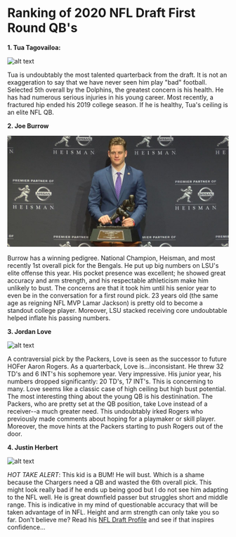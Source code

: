 # Ranking of 2020 NFL Draft First Round QB's
**1. Tua Tagovailoa:**

![alt text](https://res-5.cloudinary.com/rivals/image/upload/f_auto,q_auto,t_large/srd9zvakwmpsluwtr5zh)

Tua is undoubtably the most talented quarterback from the draft. It is not an exaggeration to say that we have never seen him play "bad" football. Selected 5th overall by the Dolphins, the greatest concern is his health. He has had numerous serious injuries in his young career. Most recently, a fractured hip ended his 2019 college season. If he is healthy, Tua's ceiling is an elite NFL QB.

**2.  Joe Burrow**

![alt text](https://github.com/Clayton-Lieberman/Claytons-Repo/blob/master/joe-burrow-heisman.jpg?raw=true)

Burrow has a winning pedigree. National Champion, Heisman, and most recently 1st overall pick for the Bengals. He put up big numbers on LSU's elite offense this year. His pocket presence was excellent; he showed great accuracy and arm strength, and his respectable athleticism make him unlikely to bust. The concerns are that it took him until his senior year to even be in the conversation for a first round pick. 23 years old (the same age as reigning NFL MVP Lamar Jackson) is pretty old to become a standout college player. Moreover, LSU stacked receiving core undoubtable helped inflate his passing numbers.

**3. Jordan Love**

![alt text](https://images2.minutemediacdn.com/image/fetch/w_850,h_560,c_fill,g_auto,f_auto/https%3A%2F%2Fnflspinzone.com%2Fwp-content%2Fuploads%2Fgetty-images%2F2016%2F04%2F1025653964-1-850x560.jpeg)

A contraversial pick by the Packers, Love is seen as the successor to future HOFer Aaron Rogers. As a quarterback, Love is...inconsistant. He threw 32 TD's and 6 INT's his sophemore year. Very impressive. His junior year, his numbers dropped significantly: 20 TD's, 17 INT's. This is concerning to many. Love seems like a classic case of high ceiling but high bust potential. The most interesting thing about the young QB is his destinination. The Packers, who are pretty set at the QB position, take Love instead of a receiver--a much greater need. This undoubtably irked Rogers who previously made comments about hoping for a playmaker or skill player. Moreover, the move hints at the Packers starting to push Rogers out of the door.

**4. Justin Herbert**

![alt text](https://imagecomposer.nfl.com/?l=http://static.nfl.com/static/content/static/img/combine/2020/headshots/1400x1000/2563921.png&f=png&w=308&c=71)

*HOT TAKE ALERT*: This kid is a BUM! He will bust. Which is a shame because the Chargers need a QB and wasted the 6th overall pick. This might look really bad if he ends up being good but I do not see him adapting to the NFL well. He is great downfield passer but struggles short and middle range. This is indicative in my mind of questionable accuracy that will be taken advantage of in NFL. Height and arm strength can only take you so far. Don't believe me? Read his [NFL Draft Profile](https://www.nfl.com/prospects/justin-herbert?id=32194845-5203-1169-a699-ce41d700202a) and see if that inspires confidence...
